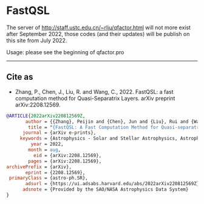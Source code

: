 # FastQSL
The server of http://staff.ustc.edu.cn/~rliu/qfactor.html will not more exist after September 2022, those codes (and their updates) will be publish on this site from July 2022.

Usage: please see the beginning of qfactor.pro

-----------------------------

## Cite as

* Zhang, P., Chen, J., Liu, R. and Wang, C., 2022. FastQSL: a fast computation method for Quasi-Separatrix Layers. arXiv preprint arXiv:2208.12569.


```bibtex
@ARTICLE{2022arXiv220812569Z,
       author = {{Zhang}, Peijin and {Chen}, Jun and {Liu}, Rui and {Wang}, Chuanbing},
        title = "{FastQSL: A Fast Computation Method for Quasi-separatrix Layers}",
      journal = {arXiv e-prints},
     keywords = {Astrophysics - Solar and Stellar Astrophysics, Astrophysics - Instrumentation and Methods for Astrophysics},
         year = 2022,
        month = aug,
          eid = {arXiv:2208.12569},
        pages = {arXiv:2208.12569},
archivePrefix = {arXiv},
       eprint = {2208.12569},
 primaryClass = {astro-ph.SR},
       adsurl = {https://ui.adsabs.harvard.edu/abs/2022arXiv220812569Z},
      adsnote = {Provided by the SAO/NASA Astrophysics Data System}
}
```

